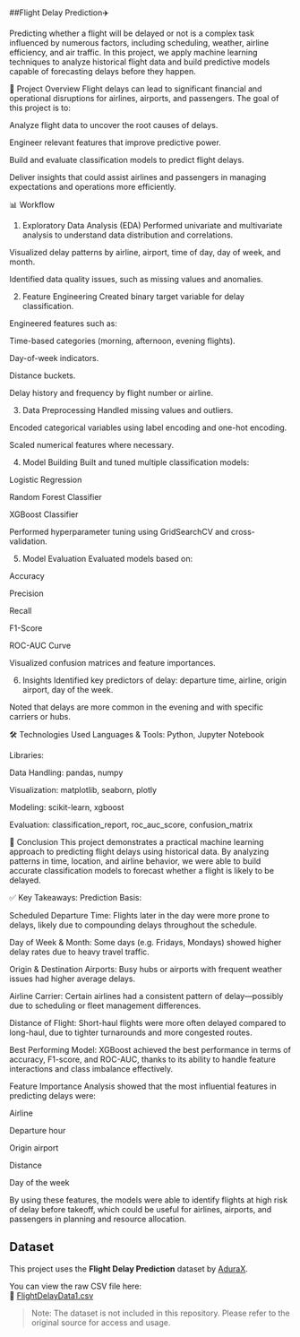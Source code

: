 ##Flight Delay Prediction✈️ 

Predicting whether a flight will be delayed or not is a complex task influenced by numerous factors, including scheduling, weather, airline efficiency, and air traffic. In this project, we apply machine learning techniques to analyze historical flight data and build predictive models capable of forecasting delays before they happen.

📌 Project Overview
Flight delays can lead to significant financial and operational disruptions for airlines, airports, and passengers. The goal of this project is to:

Analyze flight data to uncover the root causes of delays.

Engineer relevant features that improve predictive power.

Build and evaluate classification models to predict flight delays.

Deliver insights that could assist airlines and passengers in managing expectations and operations more efficiently.

📊 Workflow
1. Exploratory Data Analysis (EDA)
Performed univariate and multivariate analysis to understand data distribution and correlations.

Visualized delay patterns by airline, airport, time of day, day of week, and month.

Identified data quality issues, such as missing values and anomalies.

2. Feature Engineering
Created binary target variable for delay classification.

Engineered features such as:

Time-based categories (morning, afternoon, evening flights).

Day-of-week indicators.

Distance buckets.

Delay history and frequency by flight number or airline.

3. Data Preprocessing
Handled missing values and outliers.

Encoded categorical variables using label encoding and one-hot encoding.

Scaled numerical features where necessary.

4. Model Building
Built and tuned multiple classification models:

Logistic Regression

Random Forest Classifier

XGBoost Classifier

Performed hyperparameter tuning using GridSearchCV and cross-validation.

5. Model Evaluation
Evaluated models based on:

Accuracy

Precision

Recall

F1-Score

ROC-AUC Curve

Visualized confusion matrices and feature importances.

6. Insights
Identified key predictors of delay: departure time, airline, origin airport, day of the week.

Noted that delays are more common in the evening and with specific carriers or hubs.

🛠 Technologies Used
Languages & Tools: Python, Jupyter Notebook

Libraries:

Data Handling: pandas, numpy

Visualization: matplotlib, seaborn, plotly

Modeling: scikit-learn, xgboost

Evaluation: classification_report, roc_auc_score, confusion_matrix

🧾 Conclusion
This project demonstrates a practical machine learning approach to predicting flight delays using historical data. By analyzing patterns in time, location, and airline behavior, we were able to build accurate classification models to forecast whether a flight is likely to be delayed.

✅ Key Takeaways:
Prediction Basis:

Scheduled Departure Time: Flights later in the day were more prone to delays, likely due to compounding delays throughout the schedule.

Day of Week & Month: Some days (e.g. Fridays, Mondays) showed higher delay rates due to heavy travel traffic.

Origin & Destination Airports: Busy hubs or airports with frequent weather issues had higher average delays.

Airline Carrier: Certain airlines had a consistent pattern of delay—possibly due to scheduling or fleet management differences.

Distance of Flight: Short-haul flights were more often delayed compared to long-haul, due to tighter turnarounds and more congested routes.

Best Performing Model: XGBoost achieved the best performance in terms of accuracy, F1-score, and ROC-AUC, thanks to its ability to handle feature interactions and class imbalance effectively.

Feature Importance Analysis showed that the most influential features in predicting delays were:

Airline

Departure hour

Origin airport

Distance

Day of the week

By using these features, the models were able to identify flights at high risk of delay before takeoff, which could be useful for airlines, airports, and passengers in planning and resource allocation.

## Dataset

This project uses the **Flight Delay Prediction** dataset by [AduraX](https://github.com/AduraX/Flight-Delay-Prediction).

You can view the raw CSV file here:  
📄 [FlightDelayData1.csv](https://github.com/AduraX/Flight-Delay-Prediction/blob/master/FlightDelayData1.csv)

> Note: The dataset is not included in this repository. Please refer to the original source for access and usage.
